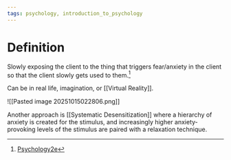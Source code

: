 ```yaml
---
tags: psychology, introduction_to_psychology
---
```


# Definition

Slowly exposing the client to the thing that triggers fear/anxiety in the client so that the client slowly gets used to them.[^1]

Can be in real life, imagination, or [[Virtual Reality]].

![[Pasted image 20251015022806.png]]

Another approach is [[Systematic Desensitization]] where a hierarchy of anxiety is created for the stimulus, and increasingly higher anxiety-provoking levels of the stimulus are paired with a relaxation technique.

[^1]: [Psychology2e](zotero://open-pdf/library/items/SSTBV7L5?page=621)